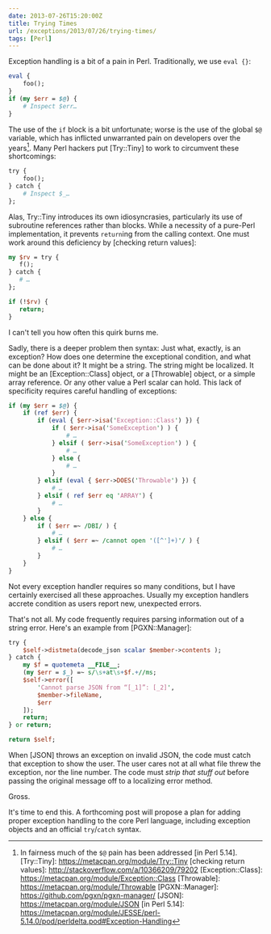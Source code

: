 ```yaml
--- 
date: 2013-07-26T15:20:00Z
title: Trying Times
url: /exceptions/2013/07/26/trying-times/
tags: [Perl]
---
```


Exception handling is a bit of a pain in Perl. Traditionally, we use
`eval {}`:

``` perl
eval {
    foo();
}
if (my $err = $@) {
    # Inspect $err…
}
```

The use of the `if` block is a bit unfortunate; worse is the use of the global
`$@` variable, which has inflicted unwarranted pain on developers over the
years[^1]. Many Perl hackers put [Try::Tiny] to work to circumvent these
shortcomings:

``` perl
try {
    foo();
} catch {
    # Inspect $_…
};
```

Alas, Try::Tiny introduces its own idiosyncrasies, particularly its use of
subroutine references rather than blocks. While a necessity of a pure-Perl
implementation, it prevents `return`ing from the calling context. One must
work around this deficiency by [checking return values]:

``` perl
my $rv = try {
   f();
} catch {
   # …
};

if (!$rv) {
   return;
}
```

I can't tell you how often this quirk burns me.

<!-- more -->

Sadly, there is a deeper problem then syntax: Just what, exactly, is an
exception? How does one determine the exceptional condition, and what can be
done about it? It might be a string. The string might be localized. It might
be an [Exception::Class] object, or a [Throwable] object, or a simple array
reference. Or any other value a Perl scalar can hold. This lack of specificity
requires careful handling of exceptions:

``` perl
if (my $err = $@) {
    if (ref $err) {
        if (eval { $err->isa('Exception::Class') }) {
            if ( $err->isa('SomeException') ) {
                # …
            } elsif ( $err->isa('SomeException') ) {
                # …
            } else {
                # …
            }
        } elsif (eval { $err->DOES('Throwable') }) {
            # …
        } elsif ( ref $err eq 'ARRAY') {
            # …
        }
    } else {
        if ( $err =~ /DBI/ ) {
            # …
        } elsif ( $err =~ /cannot open '([^']+)'/ ) {
            # …
        }
    }
}

```

Not every exception handler requires so many conditions, but I have certainly
exercised all these approaches. Usually my exception handlers accrete
condition as users report new, unexpected errors.

That's not all. My code frequently requires parsing information out of a
string error. Here's an example from [PGXN::Manager]:

``` perl
try {
    $self->distmeta(decode_json scalar $member->contents );
} catch {
    my $f = quotemeta __FILE__;
    (my $err = $_) =~ s/\s+at\s+$f.+//ms;
    $self->error([
        'Cannot parse JSON from “[_1]”: [_2]',
        $member->fileName,
        $err
    ]);
    return;
} or return;

return $self;
```

When [JSON] throws an exception on invalid JSON, the code must catch that
exception to show the user. The user cares not at all what file threw the
exception, nor the line number. The code must *strip that stuff out* before
passing the original message off to a localizing error method.

Gross.

It's time to end this. A forthcoming post will propose a plan for adding
proper exception handling to the core Perl language, including exception
objects and an official `try`/`catch` syntax.

<!-- notes -->

[^1]: In fairness much of the `$@` pain has been addressed [in Perl 5.14].
[Try::Tiny]: https://metacpan.org/module/Try::Tiny
[checking return values]: http://stackoverflow.com/a/10366209/79202
[Exception::Class]: https://metacpan.org/module/Exception::Class
[Throwable]: https://metacpan.org/module/Throwable
[PGXN::Manager]: https://github.com/pgxn/pgxn-manager/
[JSON]: https://metacpan.org/module/JSON
[in Perl 5.14]: https://metacpan.org/module/JESSE/perl-5.14.0/pod/perldelta.pod#Exception-Handling
